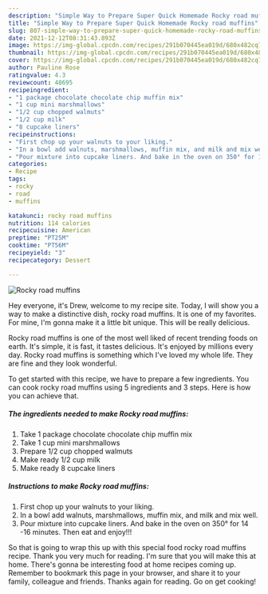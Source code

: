 ```yaml
---
description: "Simple Way to Prepare Super Quick Homemade Rocky road muffins"
title: "Simple Way to Prepare Super Quick Homemade Rocky road muffins"
slug: 807-simple-way-to-prepare-super-quick-homemade-rocky-road-muffins
date: 2021-12-12T08:31:43.893Z
image: https://img-global.cpcdn.com/recipes/291b070445ea019d/680x482cq70/rocky-road-muffins-recipe-main-photo.jpg
thumbnail: https://img-global.cpcdn.com/recipes/291b070445ea019d/680x482cq70/rocky-road-muffins-recipe-main-photo.jpg
cover: https://img-global.cpcdn.com/recipes/291b070445ea019d/680x482cq70/rocky-road-muffins-recipe-main-photo.jpg
author: Pauline Rose
ratingvalue: 4.3
reviewcount: 48695
recipeingredient:
- "1 package chocolate chocolate chip muffin mix"
- "1 cup mini marshmallows"
- "1/2 cup chopped walmuts"
- "1/2 cup milk"
- "8 cupcake liners"
recipeinstructions:
- "First chop up your walnuts to your liking."
- "In a bowl add walnuts, marshmallows, muffin mix, and milk and mix well."
- "Pour mixture into cupcake liners. And bake in the oven on 350° for 14 -16 minutes. Then eat and enjoy!!!"
categories:
- Recipe
tags:
- rocky
- road
- muffins

katakunci: rocky road muffins 
nutrition: 114 calories
recipecuisine: American
preptime: "PT25M"
cooktime: "PT56M"
recipeyield: "3"
recipecategory: Dessert

---
```



![Rocky road muffins](https://img-global.cpcdn.com/recipes/291b070445ea019d/680x482cq70/rocky-road-muffins-recipe-main-photo.jpg)

Hey everyone, it's Drew, welcome to my recipe site. Today, I will show you a way to make a distinctive dish, rocky road muffins. It is one of my favorites. For mine, I'm gonna make it a little bit unique. This will be really delicious.

Rocky road muffins is one of the most well liked of recent trending foods on earth. It's simple, it is fast, it tastes delicious. It's enjoyed by millions every day. Rocky road muffins is something which I've loved my whole life. They are fine and they look wonderful.




To get started with this recipe, we have to prepare a few ingredients. You can cook rocky road muffins using 5 ingredients and 3 steps. Here is how you can achieve that.

<!--inarticleads1-->

##### The ingredients needed to make Rocky road muffins:

1. Take 1 package chocolate chocolate chip muffin mix
1. Take 1 cup mini marshmallows
1. Prepare 1/2 cup chopped walmuts
1. Make ready 1/2 cup milk
1. Make ready 8 cupcake liners




<!--inarticleads2-->

##### Instructions to make Rocky road muffins:

1. First chop up your walnuts to your liking.
1. In a bowl add walnuts, marshmallows, muffin mix, and milk and mix well.
1. Pour mixture into cupcake liners. And bake in the oven on 350° for 14 -16 minutes. Then eat and enjoy!!!




So that is going to wrap this up with this special food rocky road muffins recipe. Thank you very much for reading. I'm sure that you will make this at home. There's gonna be interesting food at home recipes coming up. Remember to bookmark this page in your browser, and share it to your family, colleague and friends. Thanks again for reading. Go on get cooking!
